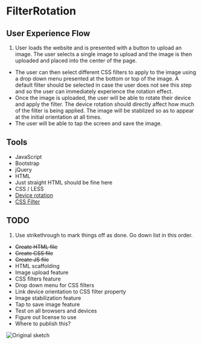 # FilterRotation

User Experience Flow
---
1. User loads the website and is presented with a button to upload an image. The user selects a single image to upload and the image is then uploaded and placed into the center of the page.
* The user can then select different CSS filters to apply to the image using a drop down menu presented at the bottom or top of the image. A default filter should be selected in case the user does not see this step and so the user can immediately experience the rotation effect.
* Once the image is uploaded, the user will be able to rotate their device and apply the filter. The device rotation should directly affect how much of the filter is being applied. The image will be stablized so as to appear at the initial orientation at all times.
* The user will be able to tap the screen and save the image.

Tools
---
* JavaScript
 * Bootstrap
 * jQuery
* HTML
 * Just straight HTML should be fine here
* CSS / LESS
* [Device rotation](https://developer.mozilla.org/en-US/docs/Web/API/Detecting_device_orientation)
* [CSS Filter](https://developer.mozilla.org/en-US/docs/Web/CSS/filter)

TODO
---
1. Use strikethrough to mark things off as done. Go down list in this order.
* ~~Create HTML file~~
* ~~Create CSS file~~
* ~~Create JS file~~
* HTML scaffolding
* Image upload feature
* CSS filters feature
* Drop down menu for CSS filters
* Link device orientation to CSS filter property
* Image stabilization feature
* Tap to save image feature
* Test on all browsers and devices
* Figure out license to use
* Where to publish this?

![Original sketch](http://i.imgur.com/p8VShCI.jpg)
